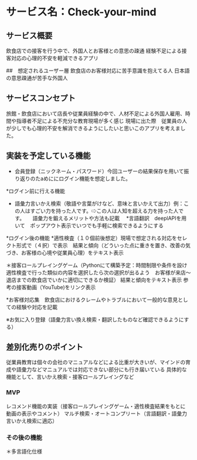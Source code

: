 #  サービス名：Check-your-mind


## サービス概要

飲食店での接客を行う中で、外国人とお客様との意思の疎通
経験不足による接客対応の心理的不安を軽減できるアプリ

##　想定されるユーザー層
飲食店のお客様対応に苦手意識を抱えてる人
日本語の意思疎通が苦手な外国人

## サービスコンセプト
旅館・飲食店において店長や従業員経験の中で、人材不足による外国人雇用、時間や指導者不足による不充分な教育現場が多く感じ
現場に出た際　従業員の人が少しでも心理的不安を解消できるようにしたいと思いこのアプリを考えました。

## 実装を予定している機能
* 会員登録（ニックネーム・パスワード）今回ユーザーの結果保存を用いて振り返りのたaめににログイン機能を想定しました。

*ログイン前に行える機能
* 語彙力言いかえ検索（敬語や言葉がけなど、意味と言いかえて出力）例：この人はすごい力を持った人です。⇨この人は人知を超える力を持った人です。
　 語彙力を鍛えるメリットや方法も記載　
*言語翻訳　deeplAPIを用いて　ポップアウト表示でいつでも手軽に検索できるようにする

*ログイン後の機能
*適性検査（１０個前後想定）現場で想定される対応をセレクト形式で（４択）で表示　結果と傾向（どういった点に重きを置き、改善の気づき、お客様の心境や従業員心理）をテキスト表示

＊接客ロールプレイングゲーム（Pythonにて構築予定：時間制限や条件を設け適性検査で行った類似の内容を選択したら次の選択が出るよう　お客様が来店〜退店までの飲食店でいかに適切にできるか検証）
結果と傾向をテキスト表示 参考の接客動画（YouTube)をリンク表示

*お客様対応集　飲食店におけるクレームやトラブルにおいて一般的な意見としての経験や対応を記載

※お気に入り登録（語彙力言い換え検索・翻訳したものなど確認できるようにする）
## 差別化売りのポイント
従業員教育は個々の会社のマニュアルなどによる比重が大きいが、マインドの育成や語彙力などマニュアルでは対応できない部分にも行き届いている
具体的な機能として、言いかえ検索・接客ロールプレイングなど
### MVP
レコメンド機能の実装（接客ロールプレイングゲーム・適性検査結果をもとに　動画の表示やコメント）
マルチ検索・オートコンプリート（言語翻訳・語彙力言いかえ検索に適応）
### その後の機能
＊多言語化仕様

